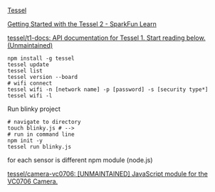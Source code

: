 [Tessel](https://github.com/tessel)

[Getting Started with the Tessel 2 - SparkFun Learn](https://learn.sparkfun.com/tutorials/getting-started-with-the-tessel-2/what-is-the-tessel-2)



[tessel/t1-docs: API documentation for Tessel 1. Start reading below. (Unmaintained)](https://github.com/tessel/t1-docs)

```shell
npm install -g tessel 
tessel update 
tessel list 
tessel version --board
# wifi connect
tessel wifi -n [network name] -p [password] -s [security type*]
tessel wifi -l

```

Run blinky project

```shell
# navigate to directory 
touch blinky.js # --> 
# run in command line 
npm init -y 
tessel run blinky.js
```

for each sensor is different npm module (node.js)

[tessel/camera-vc0706: \[UNMAINTAINED\] JavaScript module for the VC0706 Camera.](https://github.com/tessel/camera-vc0706)